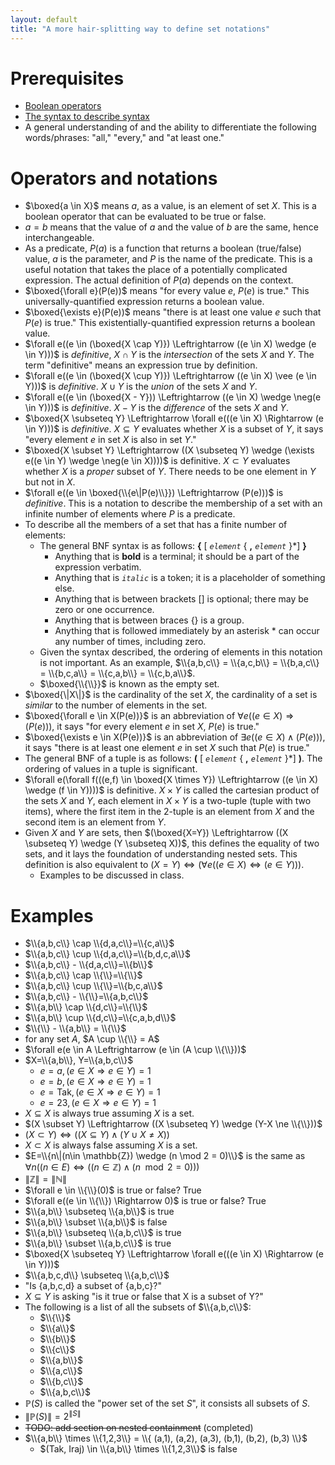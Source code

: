 ```yaml
---
layout: default
title: "A more hair-splitting way to define set notations"
---
```


# Prerequisites

* [Boolean operators](0279.md)
* [The syntax to describe syntax](0440.md)
* A general understanding of and the ability to differentiate the following words/phrases: "all," "every," and "at least one."

# Operators and notations

* $\boxed{a \in X}$ means $a$, as a value, is an element of set $X$. This is a boolean operator that can be evaluated to be true or false.
* $a = b$ means that the value of $a$ and the value of $b$ are the same, hence interchangeable.
* As a predicate, $P(a)$ is a function that returns a boolean (true/false) value, $a$ is the parameter, and $P$ is the name of the predicate. This is a useful notation that takes the place of a potentially complicated expression. The actual definition of $P(a)$ depends on the context. 
* $\boxed{\forall e}(P(e))$ means "for every value $e$, $P(e)$ is true." This universally-quantified expression returns a boolean value.
* $\boxed{\exists e}(P(e))$ means "there is at least one value $e$ such that $P(e)$ is true." This existentially-quantified expression returns a boolean value.
* $\forall e((e \in (\boxed{X \cap Y)}) \Leftrightarrow ((e \in X) \wedge (e \in Y)))$ is *definitive*, $X \cap Y$ is the *intersection* of the sets $X$ and $Y$. The term "definitive" means an expression true by definition.
* $\forall e((e \in (\boxed{X \cup Y)}) \Leftrightarrow ((e \in X) \vee (e \in Y)))$ is *definitive*. $X \cup Y$ is the *union* of the sets $X$ and $Y$.
* $\forall e((e \in (\boxed{X - Y})) \Leftrightarrow ((e \in X) \wedge \neg(e \in Y)))$ is *definitive*. $X - Y$ is the *difference* of the sets $X$ and $Y$.
* $\boxed{X \subseteq Y} \Leftrightarrow \forall e(((e \in X) \Rightarrow (e \in Y)))$ is *definitive*. $X \subseteq Y$ evaluates whether $X$ is a subset of $Y$, it says "every element $e$ in set $X$ is also in set $Y$."
* $\boxed{X \subset Y} \Leftrightarrow ((X \subseteq Y) \wedge (\exists e((e \in Y) \wedge \neg(e \in X))))$ is definitive. $X \subset Y$ evaluates whether $X$ is a *proper* subset of $Y$. There needs to be one element in $Y$ but not in $X$.
* $\forall e((e \in \boxed{\\{e\|P(e)\\}}) \Leftrightarrow (P(e)))$ is *definitive*. This is a notation to describe the membership of a set with an infinite number of elements where $P$ is a predicate.
* To describe all the members of a set that has a finite number of elements:
  * The general BNF syntax is as follows: **\{** [ *`element`* \{ **,** *`element`* \}*] **\}**
    * Anything that is **bold** is a terminal; it should be a part of the expression verbatim.
    * Anything that is *`italic`* is a token; it is a placeholder of something else.
    * Anything that is between brackets [] is optional; there may be zero or one occurrence.
    * Anything that is between braces \{\} is a group.
    * Anything that is followed immediately by an asterisk * can occur any number of times, including zero.
  * Given the syntax described, the ordering of elements in this notation is not important. As an example, $\\{a,b,c\\} = \\{a,c,b\\} = \\{b,a,c\\} = \\{b,c,a\\} = \\{c,a,b\\} = \\{c,b,a\\}$.
  * $\boxed{\\{\\}}$ is known as the empty set.
* $\boxed{\|X\|}$ is the cardinality of the set $X$, the cardinality of a set is *similar* to the number of elements in the set.
* $\boxed{\forall e \in X(P(e))}$ is an abbreviation of $\forall e((e \in X) \Rightarrow (P(e)))$, it says "for every element $e$ in set $X$, $P(e)$ is true."
* $\boxed{\exists e \in X(P(e))}$ is an abbreviation of $\exists e((e \in X) \wedge (P(e)))$, it says "there is at least one element $e$ in set $X$ such that $P(e)$ is true."
* The general BNF of a tuple is as follows: **(** [ *`element`* \{ **,** *`element`* \}*] **)**. The ordering of values in a tuple is significant.
* $\forall e(\forall f(((e,f) \in \boxed{X \times Y}) \Leftrightarrow ((e \in X) \wedge (f \in Y))))$ is definitive. $X \times Y$ is called the cartesian product of the sets $X$ and $Y$, each element in $X \times Y$ is a two-tuple (tuple with two items), where the first item in the 2-tuple is an element from $X$ and the second item is an element from $Y$.
* Given $X$ and $Y$ are sets, then $(\boxed{X=Y}) \Leftrightarrow ((X \subseteq Y) \wedge (Y \subseteq X))$, this defines the equality of two sets, and it lays the foundation of understanding nested sets. This definition is also equivalent to $(X=Y) \Leftrightarrow (\forall e((e \in X) \Leftrightarrow (e \in Y)))$.
  * Examples to be discussed in class.

# Examples

* $\\{a,b,c\\} \cap \\{d,a,c\\}=\\{c,a\\}$
* $\\{a,b,c\\} \cup \\{d,a,c\\}=\\{b,d,c,a\\}$
* $\\{a,b,c\\} - \\{d,a,c\\}=\\{b\\}$
* $\\{a,b,c\\} \cap \\{\\}=\\{\\}$
* $\\{a,b,c\\} \cup \\{\\}=\\{b,c,a\\}$
* $\\{a,b,c\\} - \\{\\}=\\{a,b,c\\}$
* $\\{a,b\\} \cap \\{d,c\\}=\\{\\}$
* $\\{a,b\\} \cup \\{d,c\\}=\\{c,a,b,d\\}$
* $\\{\\} - \\{a,b\\} = \\{\\}$
* for any set $A$, $A \cup \\{\\} = A$
* $\forall e(e \in A \Leftrightarrow (e \in (A \cup \\{\\}))$
* $X=\\{a,b\\}, Y=\\{a,b,c\\}$
	* $e=a, (e\in X \Rightarrow e \in Y)=1$
	* $e=b, (e\in X \Rightarrow e \in Y)=1$
	* $e=\mathrm{Tak}, (e\in X \Rightarrow e \in Y)=1$
	* $e=23, (e\in X \Rightarrow e \in Y)=1$
* $X \subseteq X$ is always true assuming $X$ is a set.
* $(X \subset Y) \Leftrightarrow ((X \subseteq Y) \wedge (Y-X \ne \\{\\}))$
* $(X \subset Y) \Leftrightarrow ((X \subseteq Y) \wedge (Y \cup X \ne X))$
* $X \subset X$ is always false assuming $X$ is a set.
* $E=\\{n\|(n\in \mathbb{Z}) \wedge (n \mod 2 = 0)\\}$ is the same as $\forall n((n \in E) \Leftrightarrow ((n \in \mathbb{Z}) \wedge (n \mod 2 = 0)))$
* $\|\mathbb{Z}\|=\|\mathbb{N}\|$
* $\forall e \in \\{\\}(0)$ is true or false? True
* $\forall e((e \in \\{\\}) \Rightarrow 0)$ is true or false? True
* $\\{a,b\\} \subseteq \\{a,b\\}$ is true
* $\\{a,b\\} \subset \\{a,b\\}$ is false
* $\\{a,b\\} \subseteq \\{a,b,c\\}$ is true
* $\\{a,b\\} \subset \\{a,b,c\\}$ is true
* $\boxed{X \subseteq Y} \Leftrightarrow \forall e(((e \in X) \Rightarrow (e \in Y)))$
* $\\{a,b,c,d\\} \subseteq \\{a,b,c\\}$
* "Is {a,b,c,d} a subset of {a,b,c}?"
* $X \subseteq Y$ is asking "is it true or false that X is a subset of Y?"
* The following is a list of all the subsets of $\\{a,b,c\\}$:
	* $\\{\\}$
	* $\\{a\\}$
	* $\\{b\\}$
	* $\\{c\\}$
	* $\\{a,b\\}$
	* $\\{a,c\\}$
	* $\\{b,c\\}$
	* $\\{a,b,c\\}$
* $\mathbb{P}(S)$ is called the "power set of the set $S$", it consists all subsets of $S$.
* $\|\mathbb{P}(S)\| = 2^{\|S\|}$
* ~~TODO: add section on nested containment~~ (completed)
* $\\{a,b\\} \times \\{1,2,3\\} = \\{ (a,1), (a,2), (a,3), (b,1), (b,2), (b,3)  \\}$
	* $(Tak, Iraj) \in \\{a,b\\} \times \\{1,2,3\\}$ is false
